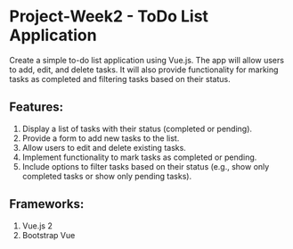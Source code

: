 # Project-Week2 - ToDo List Application
Create a simple to-do list application using Vue.js. The app will allow users to add, edit, and delete tasks. It will also provide functionality for marking tasks as completed and filtering tasks based on their status.

## Features:
1. Display a list of tasks with their status (completed or pending).
2. Provide a form to add new tasks to the list.
3. Allow users to edit and delete existing tasks.
4. Implement functionality to mark tasks as completed or pending.
5. Include options to filter tasks based on their status (e.g., show only completed tasks or show only pending tasks).

## Frameworks:
1. Vue.js 2
2. Bootstrap Vue
